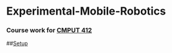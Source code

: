 # Experimental-Mobile-Robotics
### Course work for [CMPUT 412](https://apps.ualberta.ca/catalogue/course/cmput/412)

##[Setup](https://docs.duckietown.org/daffy/duckietown-robotics-development/out/index.html)
